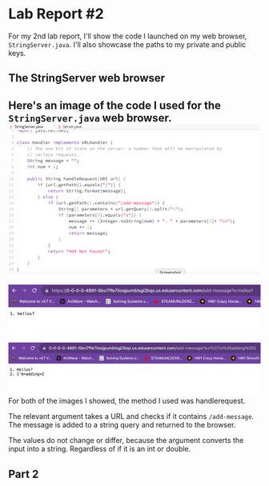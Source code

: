 # Lab Report #2
For my 2nd lab report, I'll show the code I launched on my web browser, ```StringServer.java```. I'll also showcase the paths to my private and public keys.

## The StringServer web browser
Here's an image of the code I used for the ```StringServer.java``` web browser.
![Image](lab2to2.png)
---
![Image](lab2to3.png) ![Image](lab2to4.png)
For both of the images I showed, the method I used was handlerequest. 

The relevant argument takes a URL and checks if it contains ```/add-message```. The message is added to a string query and returned to the browser. 

The values do not change or differ, because the argument converts the input into a string. Regardless of if it is an int or double.

## Part 2
